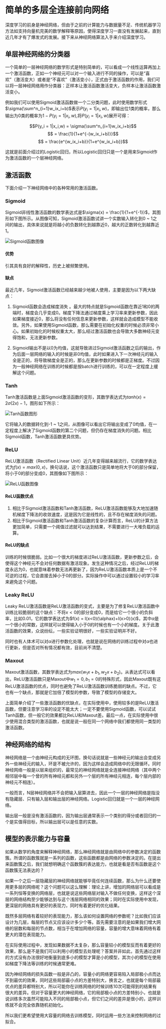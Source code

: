 # 简单的多层全连接前向网络  

深度学习的前身是神经网络，但由于之前的计算能力与数据量不足、传统机器学习方法如支持向量机完美的数学解释等原因，使得深度学习一直没有发展起来，直到近几年才有了爆发式的发展。接下来从神经网络算法入手来介绍深度学习。  

## 单层神经网络的分类器  

一个简单的一层神经网络的数学形式是特别简单的，可以看成一个线性运算再加上一个激活函数，正如一个神经元可以对一个输入进行不同的操作，可以是“喜欢”（激活变大）或者是“不喜欢”（激活变小），正式由于激活函数的作用，我们可以将一层神经网络用作分类器：正样本让激活函数激活变大，负样本让激活函数激活变小。  

例如我们可以使用Sigmoid激活函数做一个二分类问题，此时使用数学形式$\sigma(\sum^n_{i=1}w_ix_i+b)$表示$P(y_i = 1|x_i,w)$，即输出位1类的概率，那么输出为0类的概率为$1-P(y_i = 1|x_i,w)$,将$P(y_i = 1|x_i,w)$展开可得：  

$$P(y_i = 1|x_i,w) = \sigma(\sum^n_{i=1}w_ix_i+b)$$
$$ = \frac{1}{1+e^{-(w_ix_i+b)}}$$
$$ = \frac{e^{w_ix_i+b}}{1+e^{w_ix_i+b}}$$  

这就是前面介绍过的Logistic回归，所以Logistic回归只是一个是用来Sigmoid作为激活函数的一个层神经网络。  

## 激活函数  

下面介绍一下神经网络中的各种常用的激活函数。  

### Sigmoid  

Sigmoid非线性激活函数的数学表达式是$\sigma(x) = \frac{1}{1+e^{-1}}$，其图形如下图所示。从图像可知，Sigmoid激活函数试讲一个实数输入转化到0 ~ 1之间的输出，具体来说就是将越小的负数转化到越靠近0，越大的正数转化到越靠近1。

![Sigmoid函数图像](../../pics/Sigmoid函数图像.png)  

#### 优势  

引其具有良好的解释性，历史上被频繁使用。  

#### 缺点  

最近几年，Sigmoid激活函数已经越来越少地被人使用，主要是因为以下两大缺点：  

1. Sigmoid函数会造成梯度消失 。最大的特点就是Sigmoid函数在靠近1和0的两端时，梯度会几乎变成0。梯度下降法通过梯度乘上学习率来更新参数，因此如果梯度接近0，那么将没有任何信息来更新参数，这样就会造成模型不能收敛。另外，如果使用Sigmoid函数，那么需要在初始化权重的时候必须非常小心。如果初始化的时候权重太大，那么经过激活函数也会导致大多数神经元变得饱和，无法更新参数。  
 
2. Sigmoid输出不是以0为均值，这就导致进过Sigmoid激活函数之后的输出，作为后面一层网络的输入的时候是非0均值，此时如果进入下一次神经元的输入全是正的，将导致梯度全是正的，那么在更新参数的时候都是正梯度。不过因为一般神经网络在训练的时候都是按batch进行训练的，可以在一定程度上缓解这个问题。  

### Tanh  

Tanh激活函数是上面Sigmoid激活函数的变形，其数学表达式为$tanh(x) = 2\sigma(2x) - 1$，图形如下所示：  

![Tanh函数图形](../../pics/Tanh函数图形.png)  

它将输入的数据转化到-1 ~ 1之间，从图像可以看出它将输出变成了0均值，在一定程度上解决了Sigmoid函数的第二个问题，但仍存在梯度消失的问题。相比Sigmoid函数，Tanh激活函数更具优势。  

### ReLU  

ReLU激活函数（Rectified Linear Unit）近几年变得越来越流行，它的数学表达式为$f(x) = max(0,x)$，换句话说，这个激活函数只是简单地将大于0的部分保留，将小于0的部分变成0，其图像如下图所示：  

![ReLU函数图像](../../pics/ReLU函数图像.png)  

#### ReLU函数优点  

1. 相比于Sigmoid激活函数和Tanh激活函数，ReLU激活函数能够及大地加速随机梯度下降法的收敛速度，这是因为它是线性的，且不存在梯度消失的问题。  
2. 相比于Sigmoid激活函数和Tanh激活函数的复杂计算而言，ReLU的计算方法更加简单，只需要一个阈值过滤就可以达到结果，不需要进行一大堆负载的运算。  

#### ReLU的缺点  

训练的时候很脆弱。比如一个很大的梯度进过ReLU激活函数，更新参数之后，会使得这个神经元不会对任何数据有激活现象。发生这种情况之后，经过ReLU的梯度永远为0，也就意味着参数无法再更新了，因为ReLU激活函数本质上是一个不可逆的过程，它会直接去掉小于0的部分。实际操作中可以通过设置较小的学习率来避免这个问题。  

### Leaky ReLU  

Leaky ReLU激活函数是ReLU激活函数的变式，主要是为了修复ReLU激活函数中训练比较脆弱的这个缺点：不将$x<0$的部分变成0，而是给它一个很小的负斜率，比如0.01，它的数学表达式为$f(x) = I(x<0)(\alphax)+I(x>0)(x)$，其中$\alpha$是一个很小的常数，这样就可以使得输入小于0的时候也有一个小的梯度。关于此激活函数的效果，众说纷纭，一些实验证明很好，一些实验证明并不好。  

同时也有人体术可以对$\alpha$进行参数化处理，也就是说在网络的训练过程中对$\alpha$也进行更新，但是否对所有情况都有效，目前尚不清楚。  

### Maxout  

Maxout激活函数，其数学表达式为$max(w_1x+b_1,w_2x+b_2)$。从表达式可以看出，ReLU激活函数只是Maxout中$w_1=0,b_1=0$的特殊形式，因此Maxout既有这ReLU激活函数的优点，同时也避免了ReLU激活函数训练脆弱的缺点。不过，它也有一个缺点，那就是它加倍了模型的参数，导致了模型的存储变大。  

上面简单介绍了一些激活函数的优缺点，在实际使用中，使用较多的是ReLU激活函数，但要注意学习率的设定不能太大；一定不要使用Sigmoid函数，可以试试Tanh函数，但一般它的效果都比ReLU和Maxout差。最后一点，在实际使用中很少使用混合类型的激活函数，也就是说一般在同一个网络中我们都使用同一类型的激活函数。  

## 神经网络的结构  

神经网络是一个由神经元构成的无环图，换句话说就是一些神经元的输出会变成另外一些神经元的输入，环是不被允许的，因为这样会造成网络中的无限循环。同时神经网络一般是以层来组织的，最常见的神经网络就是全连接神经网络（其中两个相邻层中每一个曾的所有神经元都和另外一个层的所有神经元相连，每个层内部的神经元不相连）。  

一般而言，N层神经网络并不会把输入层算进去，因此一个一层的神经网络是指没有隐藏层、只有输入层和输出层的神经网络。Logistic回归就是一个一层的神经网络。  

输出层一般是没有激活函数的，因为输出层通常表示一个类别的得分或者回归的一个是实值得目标，所以输出层可以是任意的实数。  

## 模型的表示能力与容量  

如果从数学的角度来解释神经网络，那么神经网络就是由网络中的参数决定的函数簇。所谓的函数簇就是一系列的函数，这些函数都是由网络的参数决定的。在提出来函数簇之后，我们就想明确这个函数簇的表达能力，也就是看是否有函数是这个函数簇无法表达的？  

如果一个之后一层隐藏层的神经网络就能够毕竟任何连续函数，那么为什么还要使用更多层的网络呢？这个问题可以这么理解：理论上讲，增加的网络层可以看成是一系列恒等变换的网络层，也就是说这些网络层对输入不做任何变换，这样这个深层的网络结构至少能够达到与这个浅层网络相同的效果；同时在实际使用中发现，更深层的网络具有更好的表现力，同时有着更好的优化结果。  

既然多层网络有着较好的表现能力，那么该如何设置网络的参数呢？比如我们应该设计为几层，每层的节点又应该设计多少个等。首先需要注意的是如果我们增大网络的层数和每层的节点数，相当于在增加网络的容量，容量的增大意味着网络有着更大的潜在表现能力。  

在实际使用过程中，发现如果数据不太复杂，那么容量较小的模型反而有着更好的效果，那么是不是我们可以利用小的模型去处理呢？答案并非如此，首先通过这样的方式没有办法很好地衡量到底多小的模型才算是小的模型，其次小的模型在使用如梯度下降法等训练的时候通常更难。  

因为神经网络的损失函数一般是非凸的，容量小的网络更容易陷入局部极小点而达不到最优的效果，同时这些局部最小点的方差特别大，换言之，也就是每个局部最优点的差异都特别大，所以可能你在训练网络的时候训练10次可能得到的结果有很大的差异。但对于容量更大的神经网络，它的局部极小点的方差特别小，也就是说训练多次虽然可能陷入不同的局部极小点，但它们之间的差异是很小的，这样训练就不会完全依靠随机初始化。  

所以我们更希望使用大容量的网络去训练模型，同时运用一些方法来控制网络的过拟合。